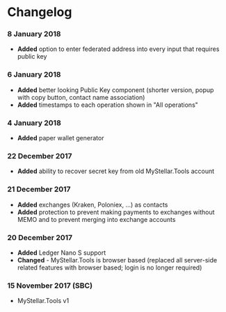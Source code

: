 # Changelog

### 8 January 2018
- **Added** option to enter federated address into every input that requires public key

### 6 January 2018
- **Added** better looking Public Key component (shorter version, popup with copy button, contact name association)
- **Added** timestamps to each operation shown in "All operations"

### 4 January 2018
- **Added** paper wallet generator

### 22 December 2017
- **Added** ability to recover secret key from old MyStellar.Tools account

### 21 December 2017
- **Added** exchanges (Kraken, Poloniex, ...) as contacts
- **Added** protection to prevent making payments to exchanges without MEMO and to prevent merging into exchange accounts

### 20 December 2017
- **Added** Ledger Nano S support
- **Changed** - MyStellar.Tools is browser based (replaced all server-side related features with browser based; login is no longer required) 

### 15 November 2017 (SBC)
- MyStellar.Tools v1
